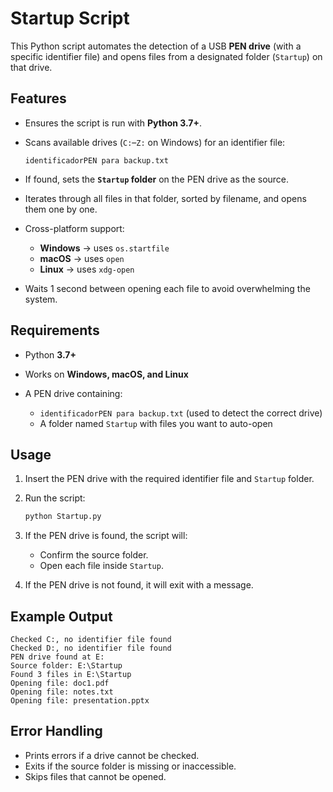 # Startup Script

This Python script automates the detection of a USB **PEN drive** (with a specific identifier file) and opens files from a designated folder (`Startup`) on that drive.

## Features

* Ensures the script is run with **Python 3.7+**.
* Scans available drives (`C:`–`Z:` on Windows) for an identifier file:

  ```
  identificadorPEN para backup.txt
  ```
* If found, sets the **`Startup` folder** on the PEN drive as the source.
* Iterates through all files in that folder, sorted by filename, and opens them one by one.
* Cross-platform support:

  * **Windows** → uses `os.startfile`
  * **macOS** → uses `open`
  * **Linux** → uses `xdg-open`
* Waits 1 second between opening each file to avoid overwhelming the system.

## Requirements

* Python **3.7+**
* Works on **Windows, macOS, and Linux**
* A PEN drive containing:

  * `identificadorPEN para backup.txt` (used to detect the correct drive)
  * A folder named `Startup` with files you want to auto-open

## Usage

1. Insert the PEN drive with the required identifier file and `Startup` folder.
2. Run the script:

   ```bash
   python Startup.py
   ```
3. If the PEN drive is found, the script will:

   * Confirm the source folder.
   * Open each file inside `Startup`.
4. If the PEN drive is not found, it will exit with a message.

## Example Output

```
Checked C:, no identifier file found
Checked D:, no identifier file found
PEN drive found at E:
Source folder: E:\Startup
Found 3 files in E:\Startup
Opening file: doc1.pdf
Opening file: notes.txt
Opening file: presentation.pptx
```

## Error Handling

* Prints errors if a drive cannot be checked.
* Exits if the source folder is missing or inaccessible.
* Skips files that cannot be opened.
